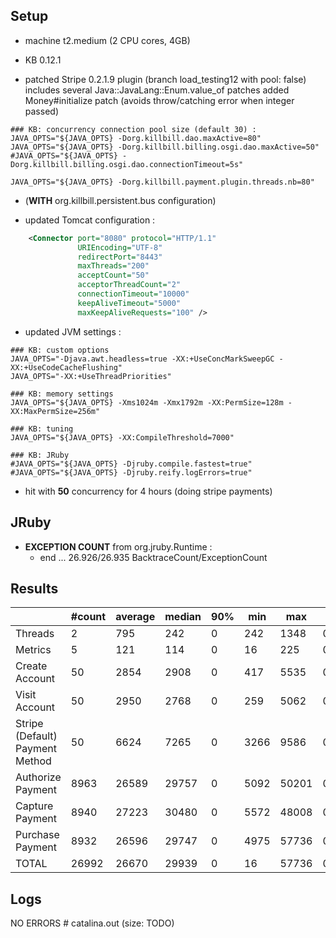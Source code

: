 ## Setup

- machine t2.medium (2 CPU cores, 4GB)

- KB 0.12.1
- patched Stripe 0.2.1.9 plugin (branch load_testing12 with pool: false)
  includes several Java::JavaLang::Enum.value_of patches
  added Money#initialize patch (avoids throw/catching error when integer passed)
  
```
### KB: concurrency connection pool size (default 30) :
JAVA_OPTS="${JAVA_OPTS} -Dorg.killbill.dao.maxActive=80"
JAVA_OPTS="${JAVA_OPTS} -Dorg.killbill.billing.osgi.dao.maxActive=50"
#JAVA_OPTS="${JAVA_OPTS} -Dorg.killbill.billing.osgi.dao.connectionTimeout=5s"

JAVA_OPTS="${JAVA_OPTS} -Dorg.killbill.payment.plugin.threads.nb=80"
```

- (**WITH** org.killbill.persistent.bus configuration)

- updated Tomcat configuration :
```xml
    <Connector port="8080" protocol="HTTP/1.1"
               URIEncoding="UTF-8"
               redirectPort="8443"
               maxThreads="200"
               acceptCount="50"
               acceptorThreadCount="2"
               connectionTimeout="10000"
               keepAliveTimeout="5000"
               maxKeepAliveRequests="100" />
```

- updated JVM settings :
```
### KB: custom options
JAVA_OPTS="-Djava.awt.headless=true -XX:+UseConcMarkSweepGC -XX:+UseCodeCacheFlushing"
JAVA_OPTS="-XX:+UseThreadPriorities"

### KB: memory settings
JAVA_OPTS="${JAVA_OPTS} -Xms1024m -Xmx1792m -XX:PermSize=128m -XX:MaxPermSize=256m"

### KB: tuning
JAVA_OPTS="${JAVA_OPTS} -XX:CompileThreshold=7000"

### KB: JRuby
#JAVA_OPTS="${JAVA_OPTS} -Djruby.compile.fastest=true"
#JAVA_OPTS="${JAVA_OPTS} -Djruby.reify.logErrors=true"
```

- hit with **50** concurrency for 4 hours (doing stripe payments)


## JRuby

- **EXCEPTION COUNT** from org.jruby.Runtime :
  * end  ... 26.926/26.935 BacktraceCount/ExceptionCount

  
## Results

|                                 | #count | average | median | 90% |  min |   max |   errors | bandwidth |
| ------------------------------- | ------ | ------- | ------ | --- | ---- | ----- | -------- | --------- |
|                         Threads |      2 |     795 |    242 |   0 |  242 |  1348 | 0.00000% |    0.02/s |
|                         Metrics |      5 |     121 |    114 |   0 |   16 |   225 | 0.00000% |    0.02/s |
|                  Create Account |     50 |    2854 |   2908 |   0 |  417 |  5535 | 0.00000% |    1.34/s |
|                   Visit Account |     50 |    2950 |   2768 |   0 |  259 |  5062 | 0.00000% |     1.8/s |
| Stripe (Default) Payment Method |     50 |    6624 |   7265 |   0 | 3266 |  9586 | 0.00000% |     1.1/s |
|               Authorize Payment |   8963 |   26589 |  29757 |   0 | 5092 | 50201 | 0.00000% |    0.55/s |
|                 Capture Payment |   8940 |   27223 |  30480 |   0 | 5572 | 48008 | 0.00000% |    0.48/s |
|                Purchase Payment |   8932 |   26596 |  29747 |   0 | 4975 | 57736 | 0.00000% |    0.55/s |
|                           TOTAL |  26992 |   26670 |  29939 |   0 |   16 | 57736 | 0.00000% |    1.62/s |


## Logs

NO ERRORS # catalina.out (size: TODO)
